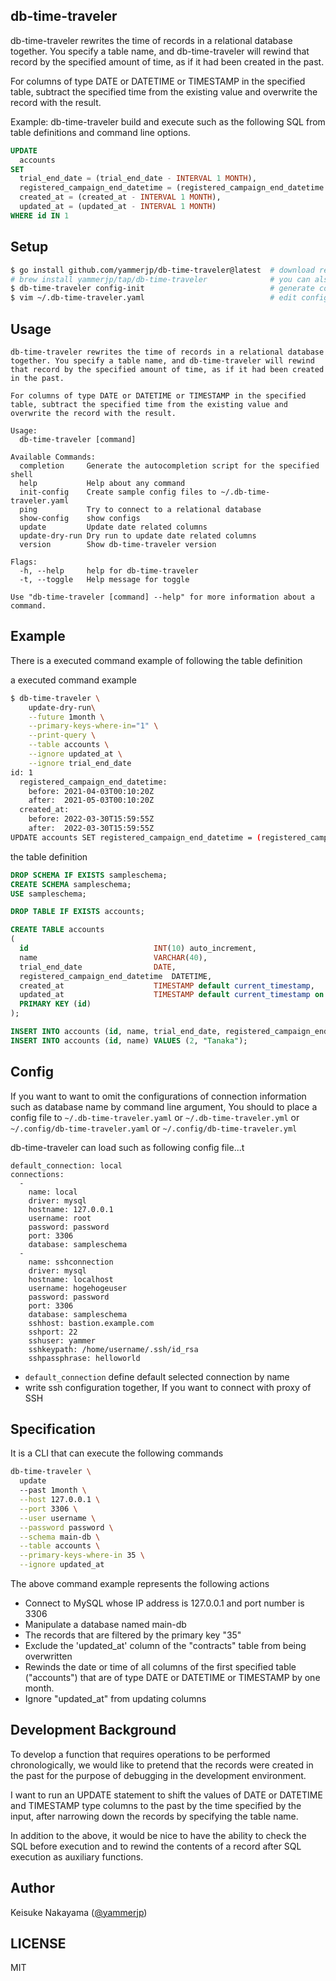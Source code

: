 db-time-traveler
---

db-time-traveler rewrites the time of records in a relational database together.
You specify a table name, and db-time-traveler will rewind that record by the specified amount of time, as if it had been created in the past.

For columns of type DATE or DATETIME or TIMESTAMP in the specified table, subtract the specified time from the existing value and overwrite the record with the result.

Example: db-time-traveler build and execute such as the following SQL from table definitions and command line options.

```sql
UPDATE
  accounts
SET
  trial_end_date = (trial_end_date - INTERVAL 1 MONTH),
  registered_campaign_end_datetime = (registered_campaign_end_datetime - INTERVAL 1 MONTH),
  created_at = (created_at - INTERVAL 1 MONTH),
  updated_at = (updated_at - INTERVAL 1 MONTH)
WHERE id IN 1
```

## Setup

```bash
$ go install github.com/yammerjp/db-time-traveler@latest  # download repository and build and install
# brew install yammerjp/tap/db-time-traveler              # you can also use brew install
$ db-time-traveler config-init                            # generate config yaml
$ vim ~/.db-time-traveler.yaml                            # edit config yaml
```

## Usage

```
db-time-traveler rewrites the time of records in a relational database together. You specify a table name, and db-time-traveler will rewind that record by the specified amount of time, as if it had been created in the past.

For columns of type DATE or DATETIME or TIMESTAMP in the specified table, subtract the specified time from the existing value and overwrite the record with the result.

Usage:
  db-time-traveler [command]

Available Commands:
  completion     Generate the autocompletion script for the specified shell
  help           Help about any command
  init-config    Create sample config files to ~/.db-time-traveler.yaml
  ping           Try to connect to a relational database
  show-config    show configs
  update         Update date related columns
  update-dry-run Dry run to update date related columns
  version        Show db-time-traveler version

Flags:
  -h, --help     help for db-time-traveler
  -t, --toggle   Help message for toggle

Use "db-time-traveler [command] --help" for more information about a command.
```

## Example

There is a executed command example of following the table definition

a executed command example

```bash
$ db-time-traveler \
    update-dry-run\
    --future 1month \
    --primary-keys-where-in="1" \
    --print-query \
    --table accounts \
    --ignore updated_at \
    --ignore trial_end_date
id: 1
  registered_campaign_end_datetime:
    before: 2021-04-03T00:10:20Z
    after:  2021-05-03T00:10:20Z
  created_at:
    before: 2022-03-30T15:59:55Z
    after:  2022-03-30T15:59:55Z
UPDATE accounts SET registered_campaign_end_datetime = (registered_campaign_end_datetime + INTERVAL 1 MONTH), created_at = (created_at + INTERVAL 1 MONTH) WHERE (id) IN ( 1 )
```

the table definition

```sql
DROP SCHEMA IF EXISTS sampleschema;
CREATE SCHEMA sampleschema;
USE sampleschema;

DROP TABLE IF EXISTS accounts;

CREATE TABLE accounts
(
  id                            INT(10) auto_increment,
  name                          VARCHAR(40),
  trial_end_date                DATE,
  registered_campaign_end_datetime  DATETIME,
  created_at                    TIMESTAMP default current_timestamp,
  updated_at                    TIMESTAMP default current_timestamp on update current_timestamp,
  PRIMARY KEY (id)
);

INSERT INTO accounts (id, name, trial_end_date, registered_campaign_end_datetime) VALUES (1, "Nagaoka", "2022-05-30", "2022-04-03 00:10:20");
INSERT INTO accounts (id, name) VALUES (2, "Tanaka");
```

## Config

If you want to want to omit the configurations of connection information such as database name by command line argument, You should to place a config file to `~/.db-time-traveler.yaml` or `~/.db-time-traveler.yml` or `~/.config/db-time-traveler.yaml` or `~/.config/db-time-traveler.yml`

db-time-traveler can load such as following config file...t

```
default_connection: local
connections:
  -
    name: local
    driver: mysql
    hostname: 127.0.0.1
    username: root
    password: password
    port: 3306
    database: sampleschema
  -
    name: sshconnection
    driver: mysql
    hostname: localhost
    username: hogehogeuser
    password: password
    port: 3306
    database: sampleschema
    sshhost: bastion.example.com
    sshport: 22
    sshuser: yammer
    sshkeypath: /home/username/.ssh/id_rsa
    sshpassphrase: helloworld
```

- `default_connection` define default selected connection by name
- write ssh configuration together, If you want to connect with proxy of SSH

## Specification

It is a CLI that can execute the following commands

```bash
db-time-traveler \
  update
  --past 1month \
  --host 127.0.0.1 \
  --port 3306 \
  --user username \
  --password password \
  --schema main-db \
  --table accounts \
  --primary-keys-where-in 35 \
  --ignore updated_at
```

The above command example represents the following actions

- Connect to MySQL whose IP address is 127.0.0.1 and port number is 3306
- Manipulate a database named main-db
- The records that are filtered by the primary key "35"
- Exclude the 'updated_at' column of the "contracts" table from being overwritten
- Rewinds the date or time of all columns of the first specified table ("accounts") that are of type DATE or DATETIME or TIMESTAMP by one month.
- Ignore "updated_at" from updating columns

## Development Background

To develop a function that requires operations to be performed chronologically, we would like to pretend that the records were created in the past for the purpose of debugging in the development environment.

I want to run an UPDATE statement to shift the values of DATE or DATETIME and TIMESTAMP type columns to the past by the time specified by the input, after narrowing down the records by specifying the table name.

In addition to the above, it would be nice to have the ability to check the SQL before execution and to rewind the contents of a record after SQL execution as auxiliary functions.

## Author

Keisuke Nakayama ([@yammerjp](https://github.com/yammerjp))

## LICENSE

MIT
